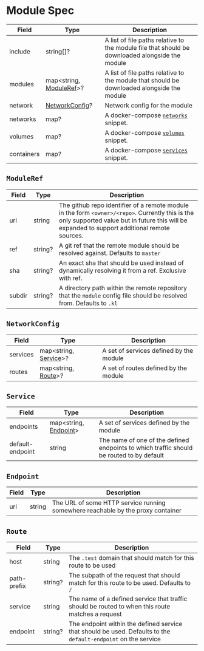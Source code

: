 # Module Spec

Field | Type | Description
-|-|-
include | string[]? | A list of file paths relative to the module file that should be downloaded alongside the module
modules | map<string, [ModuleRef](#ModuleRef)>? | A list of file paths relative to the module that should be downloaded alongside the module
network | [NetworkConfig](#NetworkConfig)? | Network config for the module
networks | map? | A docker-compose [`networks`](https://docs.docker.com/compose/compose-file/06-networks/) snippet.
volumes | map? | A docker-compose [`volumes`](https://docs.docker.com/compose/compose-file/07-volumes/) snippet.
containers | map? | A docker-compose [`services`](https://docs.docker.com/compose/compose-file/05-services/) snippet.

## `ModuleRef`

Field | Type | Description
-|-|-
url | string | The github repo identifier of a remote module in the form `<owner>/<repo>`. Currently this is the only supported value but in future this will be expanded to support additional remote sources.
ref | string? | A git ref that the remote module should be resolved against. Defaults to `master`
sha | string? | An exact sha that should be used instead of dynamically resolving it from a ref. Exclusive with ref.
subdir | string? | A directory path within the remote repository that the `module` config file should be resolved from. Defaults to `.kl`

## `NetworkConfig`

Field | Type | Description
-|-|-
services | map<string, [Service](#Service)>? | A set of services defined by the module
routes | map<string, [Route](#Route)>? | A set of routes defined by the module

## `Service`

Field | Type | Description
-|-|-
endpoints | map<string, [Endpoint](#Endpoint)> | A set of services defined by the module
default-endpoint | string | The name of one of the defined endpoints to which traffic should be routed to by default

## `Endpoint`

Field | Type | Description
-|-|-
url | string | The URL of some HTTP service running somewhere reachable by the proxy container

## `Route`

Field | Type | Description
-|-|-
host | string | The `.test` domain that should match for this route to be used
path-prefix | string? | The subpath of the request that should match for this route to be used. Defaults to `/`
service | string | The name of a defined service that traffic should be routed to when this route matches a request
endpoint | string? | The endpoint within the defined service that should be used. Defaults to the `default-endpoint` on the service
